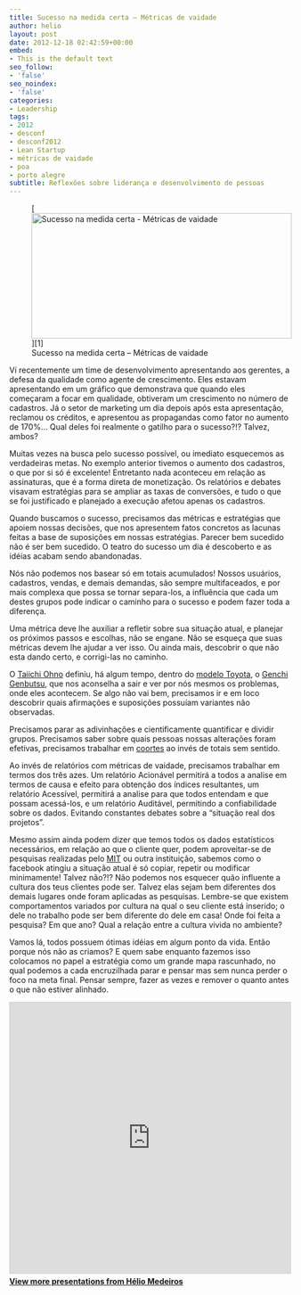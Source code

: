 ```yaml
---
title: Sucesso na medida certa – Métricas de vaidade
author: helio
layout: post
date: 2012-12-18 02:42:59+00:00
embed:
- This is the default text
seo_follow:
- 'false'
seo_noindex:
- 'false'
categories:
- Leadership
tags:
- 2012
- desconf
- desconf2012
- Lean Startup
- métricas de vaidade
- poa
- porto alegre
subtitle: Reflexões sobre liderança e desenvolvimento de pessoas
---
```

<figure id="attachment_667" style="width: 467px" class="wp-caption aligncenter">[<img class=" wp-image-667 " alt="Sucesso na medida certa - Métricas de vaidade" src="/uploads/2012/12/Screen-Shot-2012-12-18-at-12.39.38-AM.png" width="467" height="225" srcset="/uploads/2012/12/Screen-Shot-2012-12-18-at-12.39.38-AM.png 519w, /uploads/2012/12/Screen-Shot-2012-12-18-at-12.39.38-AM-300x144.png 300w" sizes="(max-width: 467px) 100vw, 467px" />][1]<figcaption class="wp-caption-text">Sucesso na medida certa &#8211; Métricas de vaidade</figcaption></figure> 

Ví recentemente um time de desenvolvimento apresentando aos gerentes, a defesa da qualidade como agente de crescimento. Eles estavam apresentando em um gráfico que demonstrava que quando eles começaram a focar em qualidade, obtiveram um crescimento no número de cadastros. Já o setor de marketing um dia depois após esta apresentação, reclamou os créditos, e apresentou as propagandas como fator no aumento de 170%… Qual deles foi realmente o gatilho para o sucesso?!? Talvez, ambos?

Muitas vezes na busca pelo sucesso possível, ou imediato esquecemos as verdadeiras metas. No exemplo anterior tivemos o aumento dos cadastros, o que por si só é excelente! Entretanto nada aconteceu em relação as assinaturas, que é a forma direta de monetização. Os relatórios e debates visavam estratégias para se ampliar as taxas de conversões, e tudo o que se foi justificado e planejado a execução afetou apenas os cadastros.

Quando buscamos o sucesso, precisamos das métricas e estratégias que apoiem nossas decisões, que nos apresentem fatos concretos as lacunas feitas a base de suposições em nossas estratégias. Parecer bem sucedido não é ser bem sucedido. O teatro do sucesso um dia é descoberto e as idéias acabam sendo abandonadas.

Nós não podemos nos basear só em totais acumulados! Nossos usuários, cadastros, vendas, e demais demandas, são sempre multifaceados, e por mais complexa que possa se tornar separa-los, a influência que cada um destes grupos pode indicar o caminho para o sucesso e podem fazer toda a diferença.

Uma métrica deve lhe auxiliar a refletir sobre sua situação atual, e planejar os próximos passos e escolhas, não se engane. Não se esqueça que suas métricas devem lhe ajudar a ver isso. Ou ainda mais, descobrir o que não esta dando certo, e corrigi-las no caminho.

O <a title="Taiichi Ohno" href="http://en.wikipedia.org/wiki/Taiichi_Ohno" target="_blank">Taiichi Ohno</a> definiu, há algum tempo, dentro do <a title="Toyota Lean Manufacturing" href="http://en.wikipedia.org/wiki/Lean_manufacturing" target="_blank">modelo Toyota</a>, o [Genchi Genbutsu][2], que nos aconselha a sair e ver por nós mesmos os problemas, onde eles acontecem. Se algo não vai bem, precisamos ir e em loco descobrir quais afirmações e suposições possuíam variantes não observadas.

Precisamos parar as adivinhações e cientificamente quantificar e dividir grupos. Precisamos saber sobre quais pessoas nossas alterações foram efetivas, precisamos trabalhar em <a title="Coorte" href="http://pt.wikipedia.org/wiki/Coorte_(estat%C3%ADstica)" target="_blank">coortes</a> ao invés de totais sem sentido.

Ao invés de relatórios com métricas de vaidade, precisamos trabalhar em termos dos três azes. Um relatório Acionável permitirá a todos a analise em termos de causa e efeito para obtenção dos índices resultantes, um relatório Acessível, permitirá a analise para que todos entendam e que possam acessá-los, e um relatório Auditável, permitindo a confiabilidade sobre os dados. Evitando constantes debates sobre a “situação real dos projetos”.

Mesmo assim ainda podem dizer que temos todos os dados estatísticos necessários, em relação ao que o cliente quer, podem aproveitar-se de pesquisas realizadas pelo [MIT][3] ou outra instituição, sabemos como o facebook atingiu a situação atual é só copiar, repetir ou modificar minimamente! Talvez não?!? Não podemos nos esquecer quão influente a cultura dos teus clientes pode ser. Talvez elas sejam bem diferentes dos demais lugares onde foram aplicadas as pesquisas. Lembre-se que existem comportamentos variados por cultura na qual o seu cliente está inserido; o dele no trabalho pode ser bem diferente do dele em casa! Onde foi feita a pesquisa? Em que ano? Qual a relação entre a cultura vivida no ambiente?

Vamos lá, todos possuem ótimas idéias em algum ponto da vida. Então porque nós não as criamos? E quem sabe enquanto fazemos isso colocamos no papel a estratégia como um grande mapa rascunhado, no qual podemos a cada encruzilhada parar e pensar mas sem nunca perder o foco na meta final. Pensar sempre, fazer as vezes e remover o quanto antes o que não estiver alinhado.

<p style="text-align: center">
  <div style="margin-bottom: 20px;">
<iframe src="https://www.slideshare.net/slideshow/embed_code/key/Ltp1NzAzENXGu8" width="597" height="486" frameborder="0" marginwidth="0" marginheight="0" scrolling="no" style="border:1px solid #CCC; border-width:1px; margin-bottom:5px; max-width: 100%;" allowfullscreen></iframe>
</iframe>
<div style="margin-bottom:5px">
    <strong><a href="//www.slideshare.net/heliomedeiros" target="_blank">View more presentations from Hélio Medeiros</a></strong>
</div>
</div>
</p>

 [1]: /uploads/2012/12/Screen-Shot-2012-12-18-at-12.39.38-AM.png
 [2]: http://en.wikipedia.org/wiki/Genchi_Genbutsu "Genchi Genbutsu"
 [3]: http://www.mit.edu/